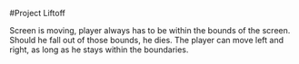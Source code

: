 #Project Liftoff

Screen is moving, player always has to be within the bounds of the screen.
Should he fall out of those bounds, he dies. 
The player can move left and right, as long as he stays within the boundaries.